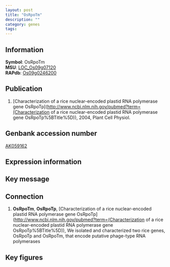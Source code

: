 ```yaml
---
layout: post
title: "OsRpoTm"
description: ""
category: genes
tags: 
---
```


## Information
__Symbol__: OsRpoTm  
__MSU__: [LOC_Os09g07120](http://rice.plantbiology.msu.edu/cgi-bin/ORF_infopage.cgi?orf=LOC_Os09g07120)  
__RAPdb__: [Os09g0246200](http://rapdb.dna.affrc.go.jp/viewer/gbrowse_details/irgsp1?name=Os09g0246200)  

## Publication
1. [Characterization of a rice nuclear-encoded plastid RNA polymerase gene OsRpoTp](http://www.ncbi.nlm.nih.gov/pubmed?term=(Characterization of a rice nuclear-encoded plastid RNA polymerase gene OsRpoTp%5BTitle%5D)), 2004, Plant Cell Physiol.

## Genbank accession number
[AK059162](http://www.ncbi.nlm.nih.gov/nuccore/AK059162)

## Expression information

## Key message

## Connection
1. __OsRpoTm__, __OsRpoTp__, [Characterization of a rice nuclear-encoded plastid RNA polymerase gene OsRpoTp](http://www.ncbi.nlm.nih.gov/pubmed?term=(Characterization of a rice nuclear-encoded plastid RNA polymerase gene OsRpoTp%5BTitle%5D)), We isolated and characterized two rice genes, OsRpoTp and OsRpoTm, that encode putative phage-type RNA polymerases

## Key figures


